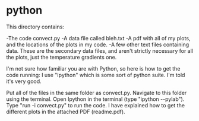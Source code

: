 python
======

This directory contains:

-The code convect.py
-A data file called bleh.txt
-A pdf with all of my plots, and the locations of the plots in my code.
-A few other text files containing data. These are the secondary data files, and aren't strictly necessary for all the plots, just the temperature gradients one.

I'm not sure how familiar you are with Python, so here is how to get the code running:  I use "Ipython" which is some sort of python suite. I'm told it's very good.

Put all of the files in the same folder as convect.py. Navigate to this folder using the terminal. Open Ipython in the terminal (type "ipython --pylab"). Type "run -i convect.py" to run the code.
I have explained how to get the different plots in the attached PDF (readme.pdf).